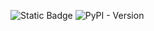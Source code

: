 ![Static Badge](https://img.shields.io/badge/Python-3.8%2B-brightgreen?logo=python)
![PyPI - Version](https://img.shields.io/pypi/v/franknpython?logo=pypi&logoColor=yellow&color=brightgreen)
